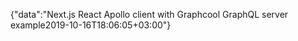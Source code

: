{"data":"Next.js React Apollo client with Graphcool GraphQL server example2019-10-16T18:06:05+03:00"}
